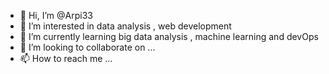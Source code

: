 - 👋 Hi, I’m @Arpi33
- 👀 I’m interested in data analysis , web development 
- 🌱 I’m currently learning big data analysis , machine learning  and devOps
- 💞️ I’m looking to collaborate on ...
- 📫 How to reach me ...

<!---
Arpi33/Arpi33 is a ✨ special ✨ repository because its `README.md` (this file) appears on your GitHub profile.
You can click the Preview link to take a look at your changes.
--->
